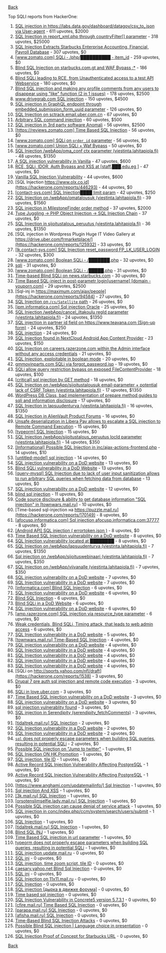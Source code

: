 [Back](../README.md)

Top SQLI reports from HackerOne:

1. [SQL injection in https://labs.data.gov/dashboard/datagov/csv_to_json via User-agent](https://hackerone.com/reports/297478) - 611 upvotes, $2000
2. [SQL Injection in report_xml.php through countryFilter[] parameter](https://hackerone.com/reports/383127) - 318 upvotes, $25000
3. [SQL Injection Extracts Starbucks Enterprise Accounting, Financial, Payroll Database](https://hackerone.com/reports/531051) - 307 upvotes, $0
4. [[www.zomato.com] SQLi - /php/██████████ - item_id](https://hackerone.com/reports/403616) - 259 upvotes, $0
5. [Blind SQL Injection on starbucks.com.gt and WAF Bypass :*](https://hackerone.com/reports/549355) - 186 upvotes, $0
6. [Blind SQLi leading to RCE, from Unauthenticated access to a test API Webservice](https://hackerone.com/reports/592400) - 180 upvotes, $0
7. [Blind SQL injection and making any profile comments from any users to disappear using "like" function (2 in 1 issues)](https://hackerone.com/reports/363815) - 178 upvotes, $2500
8. [www.drivegrab.com SQL injection](https://hackerone.com/reports/273946) - 150 upvotes, $4500
9. [SQL injection in GraphQL endpoint through embedded_submission_form_uuid parameter](https://hackerone.com/reports/435066) - 126 upvotes, $0
10. [SQL Injection on sctrack.email.uber.com.cn](https://hackerone.com/reports/150156) - 67 upvotes, $0
11. [Arbitrary SQL command injection](https://hackerone.com/reports/508487) - 60 upvotes, $500
12. [SQL injection in 3rd party software Anomali](https://hackerone.com/reports/206872) - 56 upvotes, $2500
13. [[https://reviews.zomato.com] Time Based SQL Injection](https://hackerone.com/reports/300176) - 56 upvotes, $0
14. [[www.zomato.com] SQLi on `order_id` parameter](https://hackerone.com/reports/358669) - 56 upvotes, $0
15. [[www.zomato.com] Union SQLi + Waf Bypass](https://hackerone.com/reports/258582) - 50 upvotes, $0
16. [SQL Injection /webApp/oma_conf ctx parameter (viestinta.lahitapiola.fi)](https://hackerone.com/reports/181803) - 48 upvotes, $1350
17. [A SQL injection vulnerability in Vanilla](https://hackerone.com/reports/358570) - 47 upvotes, $600
18. [RCE, SQLi, IDOR, Auth Bypass and XSS at [staff.███.edu.eg ]](https://hackerone.com/reports/404874) - 47 upvotes, $0
19. [Vanilla SQL Injection Vulnerability](https://hackerone.com/reports/353784) - 44 upvotes, $600
20. [SQL Injection https://www.olx.co.id](https://hackerone.com/reports/446293) - 44 upvotes, $0
21. [[contact-sys.com] SQL Injection████ limit param](https://hackerone.com/reports/164945) - 42 upvotes, $250
22. [SQL Injection on /webApp/omatalousuk (viestinta.lahitapiola.fi)](https://hackerone.com/reports/179751) - 39 upvotes, $1560
23. [SQL injection in MilestoneFinder order method](https://hackerone.com/reports/298176) - 37 upvotes, $2000
24. [Type Juggling -> PHP Object Injection -> SQL Injection Chain](https://hackerone.com/reports/202774) - 37 upvotes, $0
25. [SQL Injection in sijoitustalous_peruutus (viestinta.lahitapiola.fi)](https://hackerone.com/reports/190434) - 36 upvotes, $1350
26. [SQL injection in Wordpress Plugin Huge IT Video Gallery at https://drive.uber.com/frmarketplace/](https://hackerone.com/reports/125932) - 33 upvotes, $0
27. [[lk.contact-sys.com] SQL Injection reset_password FP_LK_USER_LOGIN](https://hackerone.com/reports/164684) - 32 upvotes, $300
28. [[www.zomato.com] Boolean SQLi - /███████.php](https://hackerone.com/reports/301257) - 32 upvotes, $0
29. [sqli](https://hackerone.com/reports/207695) - 31 upvotes, $0
30. [[www.zomato.com] Boolean SQLi - /█████.php](https://hackerone.com/reports/297534) - 31 upvotes, $0
31. [Time-based Blind SQLi on news.starbucks.com](https://hackerone.com/reports/198292) - 30 upvotes, $0
32. [Time Based SQL-inject in post-parametr login[username] [domain - youporn.com]](https://hackerone.com/reports/203935) - 29 upvotes, $2500
33. [Sql-inj in https://maximum.com/ajax/people](https://hackerone.com/reports/94584) - 27 upvotes, $0
34. [SQL Injection on `/cs/Satellite` path](https://hackerone.com/reports/164739) - 26 upvotes, $0
35. [[ipm.informatica.com] Sql injection Oracle](https://hackerone.com/reports/178057) - 25 upvotes, $0
36. [SQL Injection /webApp/cancel_iltakoulu regId parameter (viestinta.lahitapiola.fi)](https://hackerone.com/reports/200818) - 24 upvotes, $1350
37. [SQL injection in partner id field on https://www.teavana.com (Sign-up form)](https://hackerone.com/reports/269279) - 24 upvotes, $250
38. [SQL injection](https://hackerone.com/reports/311922) - 24 upvotes, $0
39. [SQL Injection found in NextCloud Android App Content Provider](https://hackerone.com/reports/291764) - 23 upvotes, $150
40. [SQL Injection on careers.razerzone.com within the Admin interface without any access credentials](https://hackerone.com/reports/300138) - 21 upvotes, $0
41. [SQL Injection, exploitable in boolean mode](https://hackerone.com/reports/246412) - 20 upvotes, $0
42. [gmmovinparts.com SQLi via forgot_password.jsp](https://hackerone.com/reports/109395) - 19 upvotes, $0
43. [SQLi allow query restriction bypass on exposed FileContentProvider](https://hackerone.com/reports/518669) - 18 upvotes, $100
44. [[critical] sql injection by GET method](https://hackerone.com/reports/319279) - 18 upvotes, $0
45. [SQL Injection on /webApp/sijoitustalousuk email-parameter + potential lack of CSRF Token (viestinta.lahitapiola.fi)](https://hackerone.com/reports/191601) - 17 upvotes, $1350
46. [WordPress DB Class, bad implementation of prepare method guides to sqli and information disclosure](https://hackerone.com/reports/179920) - 17 upvotes, $0
47. [SQL Injection in lapsuudenturva (viestinta.lahitapiola.fi)](https://hackerone.com/reports/191146) - 16 upvotes, $1350
48. [SQL Injection in AlienVault Product Forums](https://hackerone.com/reports/285478) - 16 upvotes, $0
49. [Unsafe deserialization in Libera Pay allows to escalate a SQL injection to Remote Command Execution](https://hackerone.com/reports/361341) - 15 upvotes, $0
50. [[typeorm] SQL Injection](https://hackerone.com/reports/506654) - 15 upvotes, $0
51. [SQL Injection /webApp/sijoitustalous_peruutus locId parameter (viestinta.lahitapiola.fi)](https://hackerone.com/reports/181826) - 14 upvotes, $350
52. [[Informational] Possible SQL Injection in inc/ajax-actions-frontend.php](https://hackerone.com/reports/310280) - 14 upvotes, $10
53. [[untitled-model] sql injection](https://hackerone.com/reports/507222) - 14 upvotes, $0
54. [SQL injection vulnerability on a DoD website](https://hackerone.com/reports/200623) - 13 upvotes, $0
55. [Blind SQLi vulnerability in a DoD Website](https://hackerone.com/reports/213239) - 13 upvotes, $0
56. [[query-mysql] SQL Injection due to lack of user input sanitization allows to run arbitrary SQL queries when fetching data from database](https://hackerone.com/reports/311244) - 13 upvotes, $0
57. [SQL injection vulnerability on a DoD website](https://hackerone.com/reports/189332) - 12 upvotes, $0
58. [blind sql injection](https://hackerone.com/reports/374027) - 11 upvotes, $0
59. [Code source discloure & ability to get database information "SQL injection" in [townwars.mail.ru]](https://hackerone.com/reports/141329) - 10 upvotes, $0
60. [Time-based sql-injection на https://puzzle.mail.ru](https://hackerone.com/reports/170149) - 8 upvotes, $0
61. [[afocusp.informatica.com] Sql injection afocusp.informatica.com:37777](https://hackerone.com/reports/178632) - 8 upvotes, $0
62. [[Android API] SQL injection ( errortoken.json )](https://hackerone.com/reports/204050) - 8 upvotes, $0
63. [Time Based SQL Injection vulnerability on a DoD website](https://hackerone.com/reports/189851) - 8 upvotes, $0
64. [SQL Injection vulnerability located at ████████](https://hackerone.com/reports/384397) - 8 upvotes, $0
65. [SQL Injection on /webApp/lapsuudenturva (viestinta.lahitapiola.fi)](https://hackerone.com/reports/200214) - 7 upvotes, $1350
66. [Sql injection on /webApp/sijoituswebinaari (viestinta.lahitapiola.fi)](https://hackerone.com/reports/200212) - 7 upvotes, $350
67. [SQL Injection on /webApp/viivanalle (viestinta.lahitapiola.fi)](https://hackerone.com/reports/200210) - 7 upvotes, $350
68. [SQL injection vulnerability on a DoD website](https://hackerone.com/reports/193936) - 7 upvotes, $0
69. [SQL Injection vulnerability in a DoD website](https://hackerone.com/reports/216699) - 7 upvotes, $0
70. [[informatica.com] Blind SQL Injection](https://hackerone.com/reports/117073) - 6 upvotes, $0
71. [SQL Injection vulnerability on a DoD website](https://hackerone.com/reports/186156) - 6 upvotes, $0
72. [Blind SQL Injection](https://hackerone.com/reports/221757) - 6 upvotes, $0
73. [Blind SQLi in a DoD Website](https://hackerone.com/reports/196300) - 6 upvotes, $0
74. [SQL injection vulnerability on a DoD website](https://hackerone.com/reports/189069) - 6 upvotes, $0
75. [[amp.razerzone.com] SQL injection via resource_type parameter](https://hackerone.com/reports/276288) - 6 upvotes, $0
76. [Weak credentials, Blind SQLi, Timing attack, that leads to web admin access](https://hackerone.com/reports/514584) - 6 upvotes, $0
77. [SQL Injection vulnerability in a DoD website](https://hackerone.com/reports/201512) - 5 upvotes, $0
78. [[townwars.mail.ru] Time-Based SQL Injection](https://hackerone.com/reports/144674) - 4 upvotes, $0
79. [SQL injection vulnerability on a DoD website](https://hackerone.com/reports/193436) - 4 upvotes, $0
80. [SQL Injection vulnerability in a DoD website](https://hackerone.com/reports/192079) - 4 upvotes, $0
81. [SQL Injection vulnerability in a DoD website](https://hackerone.com/reports/192110) - 4 upvotes, $0
82. [SQL injection vulnerability in a DoD website](https://hackerone.com/reports/195051) - 4 upvotes, $0
83. [SQL Injection vulnerability in a DoD website](https://hackerone.com/reports/227587) - 4 upvotes, $0
84. [SQLi on http://sports.yahoo.com/nfl/draft](https://hackerone.com/reports/1538) - 3 upvotes, $0
85. [Drupal 7 pre auth sql injection and remote code execution](https://hackerone.com/reports/31756) - 3 upvotes, $0
86. [SQLi in love.uber.com](https://hackerone.com/reports/125181) - 3 upvotes, $0
87. [Time Based SQL Injection vulnerability on a DoD website](https://hackerone.com/reports/188929) - 3 upvotes, $0
88. [SQL injection vulnerability on a DoD website](https://hackerone.com/reports/202619) - 3 upvotes, $0
89. [sql injection vulnerablity found](https://hackerone.com/reports/211988) - 3 upvotes, $0
90. [SQL injection in Serendipity (serendipity_fetchComments)](https://hackerone.com/reports/374748) - 3 upvotes, $0
91. [[tidaltrek.mail.ru] SQL Injection](https://hackerone.com/reports/142479) - 2 upvotes, $0
92. [SQL Injection vulnerability in a DoD website](https://hackerone.com/reports/226211) - 2 upvotes, $0
93. [SQL Injection vulnerability in a DoD website](https://hackerone.com/reports/197754) - 2 upvotes, $0
94. [`sql` does not properly escape parameters when building SQL queries, resulting in potential SQLi](https://hackerone.com/reports/319465) - 2 upvotes, $0
95. [Possible SQL injection on "Jump to twitter"](https://hackerone.com/reports/81701) - 1 upvotes, $1
96. [SQL Injection ON HK.Promotion](https://hackerone.com/reports/3039) - 1 upvotes, $0
97. [SQL injection, tile ID](https://hackerone.com/reports/17225) - 1 upvotes, $0
98. [Active Record SQL Injection Vulnerability Affecting PostgreSQL](https://hackerone.com/reports/28449) - 1 upvotes, $0
99. [Active Record SQL Injection Vulnerability Affecting PostgreSQL](https://hackerone.com/reports/28450) - 1 upvotes, $0
100. [[https://www.anghami.com/updatemailinfo/] Sql Injection](https://hackerone.com/reports/86468) - 1 upvotes, $0
101. [Sql injection And XSS](https://hackerone.com/reports/31023) - 1 upvotes, $0
102. [[3k.mail.ru] SQL Injection](https://hackerone.com/reports/116508) - 1 upvotes, $0
103. [[orsotenslimselfie.lady.mail.ru] SQL Injection](https://hackerone.com/reports/115291) - 1 upvotes, $0
104. [Possible SQL injection can cause denial of service attack](https://hackerone.com/reports/123660) - 1 upvotes, $0
105. [SQL injection in conc/index.php/ccm/system/search/users/submit](https://hackerone.com/reports/38778) - 1 upvotes, $0
106. [SQL Injection](https://hackerone.com/reports/137956) - 1 upvotes, $0
107. [[tidaltrek.mail.ru] SQL Injection](https://hackerone.com/reports/140899) - 1 upvotes, $0
108. [Blind SQL INJ](https://hackerone.com/reports/115304) - 1 upvotes, $0
109. [Time Based SQL injection in url parameter](https://hackerone.com/reports/144359) - 1 upvotes, $0
110. [typeorm does not properly escape parameters when building SQL queries, resulting in potential SQLi](https://hackerone.com/reports/319458) - 1 upvotes, $0
111. [SQL injection update.mail.ru](https://hackerone.com/reports/11861) - 0 upvotes, $0
112. [SQL inj](https://hackerone.com/reports/10037) - 0 upvotes, $0
113. [SQL injection, time zoom script, tile ID](https://hackerone.com/reports/17227) - 0 upvotes, $0
114. [caesary.yahoo.net Blind Sql Injection](https://hackerone.com/reports/21899) - 0 upvotes, $0
115. [SQL inj](https://hackerone.com/reports/10468) - 0 upvotes, $0
116. [SQL Injection on 11x11.mail.ru](https://hackerone.com/reports/15762) - 0 upvotes, $0
117. [SQL Injection](https://hackerone.com/reports/23014) - 0 upvotes, $0
118. [SQL injection [дырка в движке форума]](https://hackerone.com/reports/9919) - 0 upvotes, $0
119. [Time based sql injection](https://hackerone.com/reports/9921) - 0 upvotes, $0
120. [SQL Injection Vulnerability in Concrete5 version 5.7.3.1](https://hackerone.com/reports/59664) - 0 upvotes, $0
121. [[cfire.mail.ru] Time Based SQL Injection](https://hackerone.com/reports/107780) - 0 upvotes, $0
122. [[parapa.mail.ru] SQL Injection](https://hackerone.com/reports/109212) - 0 upvotes, $0
123. [[afisha.mail.ru] SQL Injection](https://hackerone.com/reports/112555) - 0 upvotes, $0
124. [Time-Based Blind SQL Injection Attacks](https://hackerone.com/reports/78443) - 0 upvotes, $0
125. [Possible Blind SQL injection | Language choice in presentation](https://hackerone.com/reports/131047) - 0 upvotes, $0
126. [SQL Injection Proof of Concept for Starbucks URL](https://hackerone.com/reports/360539) - 0 upvotes, $0


[Back](../README.md)